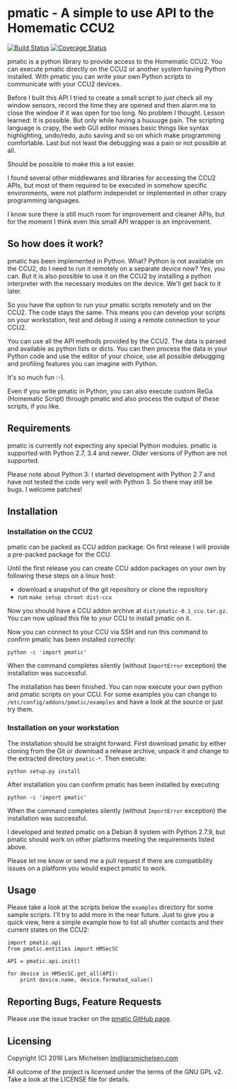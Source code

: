 # pmatic - A simple to use API to the Homematic CCU2

[![Build Status](https://travis-ci.org/LaMi-/pmatic.svg?branch=master)](https://travis-ci.org/LaMi-/pmatic)
[![Coverage Status](https://coveralls.io/repos/LaMi-/pmatic/badge.svg?branch=master&service=github)](https://coveralls.io/github/LaMi-/pmatic?branch=master)

pmatic is a python library to provide access to the Homematic CCU2. You
can execute pmatic directly on the CCU2 or another system having Python
installed. With pmatic you can write your own Python scripts to communicate
with your CCU2 devices.

Before I built this API I tried to create a small script to *just* check
all my window sensors, record the time they are opened and then alarm
me to close the window if it was open for too long. No problem I thought.
Lesson learned: It is possible. But only while having a huuuuge pain.
The scripting language is crapy, the web GUI editor misses basic things
like syntax highlighting, undo/redo, auto saving and so on which make
programming comfortable. Last but not least the debugging was a pain
or not possible at all.

Should be possible to make this a lot easier.

I found several other middlewares and libraries for accessing the CCU2
APIs, but most of them required to be executed in somehow specific
environments, were not platform independet or implemented in other crapy
programming languages.

I know sure there is still much room for improvement and cleaner APIs,
but for the moment I think even this small API wrapper is an improvement.

## So how does it work?

pmatic has been implemented in Python. What? Python is not available on
the CCU2, do I need to run it remotely on a separate device now? Yes,
you can. But it is also possible to use it on the CCU2 by installing
a python interpreter with the necessary modules on the device. We'll
get back to it later.

So you have the option to run your pmatic scripts remotely and on the
CCU2. The code stays the same. This means you can develop your scripts
on your workstation, test and debug it using a remote connection to
your CCU2.

You can use all the API methods provided by the CCU2. The data is parsed
and available as python lists or dicts. You can then process the data
in your Python code and use the editor of your choice, use all possible
debugging and profiling features you can imagine with Python.

It's so much fun :-).

Even if you write pmatic in Python, you can also execute custom ReGa
(Homematic Script) through pmatic and also process the output of these
scripts, if you like.

## Requirements

pmatic is currently not expecting any special Python modules. pmatic
is supported with Python 2.7, 3.4 and newer. Older versions of Python are not
supported.

Please note about Python 3: I started development with Python 2.7 and have
not tested the code very well with Python 3. So there may still be bugs. I
welcome patches!

## Installation

### Installation on the CCU2

pmatic can be packed as CCU addon package. On first release I will provide a
pre-packed package for the CCU.

Until the first release you can create CCU addon packages on your own by
following these steps on a linux host:

* download a snapshot of the git repository or clone the repository
* run `make setup chroot dist-ccu`

Now you should have a CCU addon archive at `dist/pmatic-0.1_ccu.tar.gz`.
You can now upload this file to your CCU to install pmatic on it.

Now you can connect to your CCU via SSH and run this command to confirm
pmatic has been installed correctly:

```
python -c 'import pmatic'
```

When the command completes silently (without `ImportError` exception) the
installation was successful.

The installation has been finished. You can now execute your own
python and pmatic scripts on your CCU. For some examples you can change
to `/etc/config/addons/pmatic/examples` and have a look at the source or
just try them.

### Installation on your workstation

The installation should be straight forward. First download pmatic by either
cloning from the Git or download a release archive, unpack it and change to
the extracted directory `pmatic-*`. Then execute:

```
python setup.py install
```

After installation you can confirm pmatic has been installed by executing

```
python -c 'import pmatic'
```

When the command completes silently (without `ImportError` exception) the
installation was successful.


I developed and tested pmatic on a Debian 8 system with Python 2.7.9, but
pmatic should work on other platforms meeting the requirements listed above.

Please let me know or send me a pull request if there are compatibility
issues on a platform you would expect pmatic to work.

## Usage

Please take a look at the scripts below the `examples` directory for some
sample scripts. I'll try to add more in the near future. Just to give you
a quick view, here a simple example how to list all shutter contacts and
their current states on the CCU2:

```
import pmatic.api
from pmatic.entities import HMSecSC

API = pmatic.api.init()

for device in HMSecSC.get_all(API):
    print device.name, device.formated_value()
```

## Reporting Bugs, Feature Requests

Please use the issue tracker on the [pmatic GitHub page](https://github.com/LaMi-/pmatic).

## Licensing

Copyright (C) 2016 Lars Michelsen <lm@larsmichelsen.com>

All outcome of the project is licensed under the terms of the GNU GPL v2.
Take a look at the LICENSE file for details.
